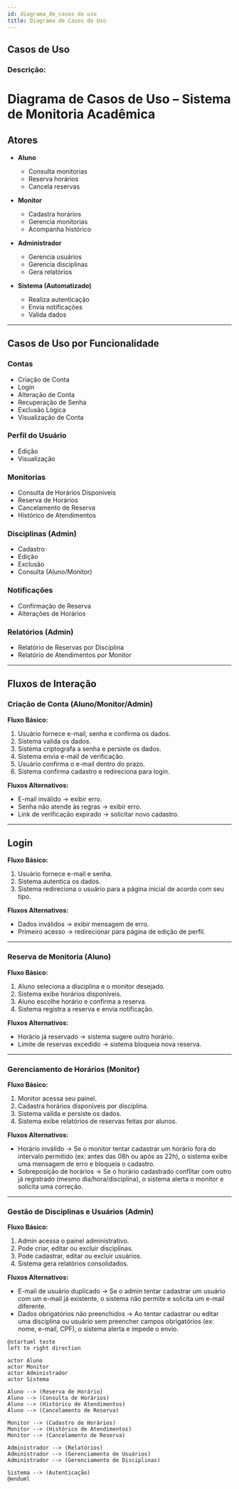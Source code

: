 ```yaml
---
id: diagrama_de_casos de uso
title: Diagrama de Casos de Uso
---
```


## Casos de Uso

### Descrição:

#  Diagrama de Casos de Uso – Sistema de Monitoria Acadêmica

##  Atores
- **Aluno**
    - Consulta monitorias
    - Reserva horários
    - Cancela reservas

- **Monitor**
    - Cadastra horários
    - Gerencia monitorias
    - Acompanha histórico

- **Administrador**
    - Gerencia usuários
    - Gerencia disciplinas
    - Gera relatórios

- **Sistema (Automatizado)**
    - Realiza autenticação
    - Envia notificações
    - Valida dados

---

##  Casos de Uso por Funcionalidade

###  Contas
- Criação de Conta
- Login
- Alteração de Conta
- Recuperação de Senha
- Exclusão Lógica
- Visualização de Conta

###  Perfil do Usuário
- Edição
- Visualização

###  Monitorias
- Consulta de Horários Disponíveis
- Reserva de Horários
- Cancelamento de Reserva
- Histórico de Atendimentos

###  Disciplinas (Admin)
- Cadastro
- Edição
- Exclusão
- Consulta (Aluno/Monitor)

###  Notificações
- Confirmação de Reserva
- Alterações de Horários

###  Relatórios (Admin)
- Relatório de Reservas por Disciplina
- Relatório de Atendimentos por Monitor

---

## Fluxos de Interação

###  Criação de Conta (Aluno/Monitor/Admin)

**Fluxo Básico:**
1. Usuário fornece e-mail, senha e confirma os dados.
2. Sistema valida os dados.
3. Sistema criptografa a senha e persiste os dados.
4. Sistema envia e-mail de verificação.
5. Usuário confirma o e-mail dentro do prazo.
6. Sistema confirma cadastro e redireciona para login.

**Fluxos Alternativos:**
- E-mail inválido → exibir erro.
- Senha não atende às regras → exibir erro.
- Link de verificação expirado → solicitar novo cadastro.

---

## Login

**Fluxo Básico:**
1. Usuário fornece e-mail e senha.
2. Sistema autentica os dados.
3. Sistema redireciona o usuário para a página inicial de acordo com seu tipo.

**Fluxos Alternativos:**
- Dados inválidos → exibir mensagem de erro.
- Primeiro acesso → redirecionar para página de edição de perfil.

---

### Reserva de Monitoria (Aluno)

**Fluxo Básico:**
1. Aluno seleciona a disciplina e o monitor desejado.
2. Sistema exibe horários disponíveis.
3. Aluno escolhe horário e confirma a reserva.
4. Sistema registra a reserva e envia notificação.

**Fluxos Alternativos:**
- Horário já reservado → sistema sugere outro horário.
- Limite de reservas excedido → sistema bloqueia nova reserva.

---

###  Gerenciamento de Horários (Monitor)

**Fluxo Básico:**
1. Monitor acessa seu painel.
2. Cadastra horários disponíveis por disciplina.
3. Sistema valida e persiste os dados.
4. Sistema exibe relatórios de reservas feitas por alunos.

**Fluxos Alternativos:**
- Horário inválido → Se o monitor tentar cadastrar um horário fora do intervalo permitido (ex: antes das 08h ou após as 22h), o sistema exibe uma mensagem de erro e bloqueia o cadastro.
- Sobreposição de horários → Se o horário cadastrado conflitar com outro já registrado (mesmo dia/hora/disciplina), o sistema alerta o monitor e solicita uma correção.

---

###  Gestão de Disciplinas e Usuários (Admin)

**Fluxo Básico:**
1. Admin acessa o painel administrativo.
2. Pode criar, editar ou excluir disciplinas.
3. Pode cadastrar, editar ou excluir usuários.
4. Sistema gera relatórios consolidados.


**Fluxos Alternativos:**
- E-mail de usuário duplicado → Se o admin tentar cadastrar um usuário com um e-mail já existente, o sistema não permite e solicita um e-mail diferente.
- Dados obrigatórios não preenchidos → Ao tentar cadastrar ou editar uma disciplina ou usuário sem preencher campos obrigatórios (ex: nome, e-mail, CPF), o sistema alerta e impede o envio.

```puml
@startuml teste
left to right direction

actor Aluno
actor Monitor
actor Administrador
actor Sistema

Aluno --> (Reserva de Horário)
Aluno --> (Consulta de Horários)
Aluno --> (Histórico de Atendimentos)
Aluno --> (Cancelamento de Reserva)

Monitor --> (Cadastro de Horários)
Monitor --> (Histórico de Atendimentos)
Monitor --> (Cancelamento de Reserva)

Administrador --> (Relatórios)
Administrador --> (Gerenciamento de Usuários)
Administrador --> (Gerenciamento de Disciplinas)

Sistema --> (Autenticação)
@enduml
```
